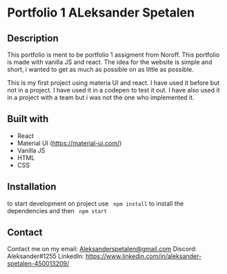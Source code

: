 # Portfolio 1 ALeksander Spetalen

## Description

This portfolio is ment to be portfolio 1 assigment from Noroff. This portfolio is made with vanilla JS and react. The idea for the website is simple and short, i wanted to get as much as possible on as little as possible.

This is my first project using materia UI and react. I have used it before but not in a project. I have used it in a codepen to test it out. I have also used it in a project with a team but i was not the one who implemented it.

## Built with

- React
- Material UI (https://material-ui.com/)
- Vanilla JS
- HTML
- CSS

## Installation

to start development on project use
` npm install`
to install the dependencies and then
` npm start`

## Contact

Contact me on my email: Aleksanderspetalen@gmail.com
Discord: Aleksander#1255
LinkedIn: https://www.linkedin.com/in/aleksander-spetalen-450013209/
